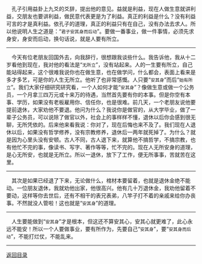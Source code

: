 &emsp;孔子引用益卦上九爻的爻辞，提出他的意见。益就是利益，现在人做生意就讲利益，交朋友也要讲利益，做民意代表更是为了利益。真正的利益是什么？没有利益可言的才是真利益。依孔子的道理，真正的利益只有在自己，没有办法去求人。所以他说明人生之道是：“``君子安其身而后动``”。要做一番事业，做一件事情，必须先求身安，身安而后动，换句话说，就是人要有所立。
___
&emsp;今天有位老朋友回国外去，向我辞行，很想跟我谈些什么。我告诉他，我从十二岁看他到现在，我对他的看法是“``无所立``”，没有站起来。人的一生要有所立，自己能站得起来，这个很难我说你也在做生意，也在做学问，什么都会，表面上看来是多才多艺，可是你的人生无所立。他听了也非常感慨。人只要“``安其身``”而后“``始有所立``”。我们大家仔细研究研究看，一个人如何才能“``安其身``”？像做生意或做一个公务员，一个月拿三四万元或十来万的待遇，当然首先要有你的本事。但是你空有本事、学历，如果没有老板雇用你、信任你，也是很难。前几天，一个老朋友说他要提前退休，大家劝他不要退。他问为什么？我说你是做官的，从大学毕业，做了一辈子公务员，可以说除了做官以外，社会上的事样样不懂，退休以后你会感到很无聊，无所凭依的。后来他来看我说：你对了，现在后悔也来不及了。我们现在人退休以后，如果没有哲学修养，没有宗教修养，退休后一两年就死掉了。为什么？就是因为心里头没有安顿。古人不同，古人退下来，就算他不搞哲学，不搞宗教，也有他忙不完的事，像读书、写字、著作等等，忙不完的。现在人无所安身的道理，是心无所安，也就是无所立。所以一退休，放下了工作，便无所事事，苦就苦在这里。
___
&emsp;其次是如果已经退了下来，无论做什么，棺材本要留着，也就是退休金绝不能动。一位朋友退休，我就劝他出家，他很高兴。他有几十万退休金，我劝他留着不要动，这样等你去世后，还有不相干的表兄表弟，八竿子打不着的亲戚来给你办丧事。不然就没人管啦！这也就是“``安其身``”的道理。
___
&emsp;人生要能做到“``安其身``”才是根本，但这还不算安其心，安其心就更难了，此心永远不能安！所以一个人要做事业，要有所作为，先要自己“``安其身``”，要“``安其身而后动``”，不能打烂仗，不能乱来。
___
[返回目录](../../master/README.md#目录)